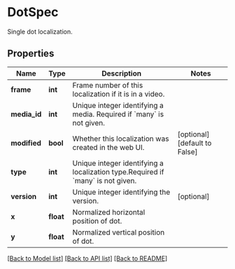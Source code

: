# DotSpec

Single dot localization.
## Properties
Name | Type | Description | Notes
------------ | ------------- | ------------- | -------------
**frame** | **int** | Frame number of this localization if it is in a video. | 
**media_id** | **int** | Unique integer identifying a media. Required if &#x60;many&#x60; is not given. | 
**modified** | **bool** | Whether this localization was created in the web UI. | [optional] [default to False]
**type** | **int** | Unique integer identifying a localization type.Required if &#x60;many&#x60; is not given. | 
**version** | **int** | Unique integer identifying the version. | [optional] 
**x** | **float** | Normalized horizontal position of dot. | 
**y** | **float** | Normalized vertical position of dot. | 

[[Back to Model list]](../README.md#documentation-for-models) [[Back to API list]](../README.md#documentation-for-api-endpoints) [[Back to README]](../README.md)


